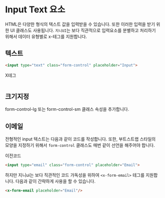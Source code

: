 # Input Text 요소
HTML은 다양한 형식의 텍스트 값을 입력받을 수 있습니다. 또한 이러한 입력을 받기 위한 UI 클래스도 사용됩니다.
`지니UI`는 보다 직관적으로 입력요소를 분별하고 처리하기 위해서 데이터 유형별로 x-테그를 지원합니다.


## 텍스트

```html
<input type="text" class="form-control" placeholder="Input">
```

X테그
```html

```

## 크기지정
form-control-lg 또는 form-control-sm 클래스 속성을 추가합니다.


## 이메일
전형적인 input 텍스트는 다음과 같이 코드를 작성합니다. 또한, 부트스트랩 스타일의 모양을 지정하기 위해서 `form-control` 클래스도 매번 같이 선언을 해주어야 합니다.

이전코드
```html
<input type="email" class="form-control" placeholder="Email">
```

하지만 지니ui는 보다 직관적인 코드 가독성을 위하여 `<x-form-email>` 테그를 지원합니다.
다음과 같이 간략하게 사용을 할 수 있습니다.

```html
<x-form-email placeholder="Email"/>
```